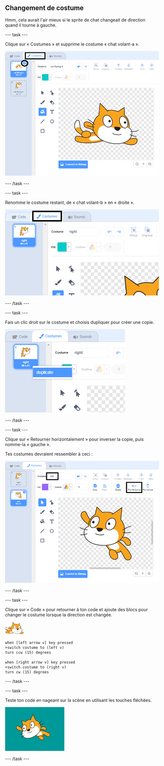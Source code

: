 ## Changement de costume

Hmm, cela aurait l'air mieux si le sprite de chat changeait de direction quand il tourne à gauche.

--- task ---

Clique sur « Costumes » et supprime le costume « chat volant-a ».

![onglet costumes et supprimer l'icône en surbrillance sur le costume](images/swim-delete-a.png)

--- /task ---

--- task ---

Renomme le costume restant, de « chat volant-b » en « droite ».

![nom à droite mis en surbrillance dans l'onglet costumes](images/swim-costume-right.png)

--- /task ---

--- task ---

Fais un clic droit sur le costume et choisis dupliquer pour créer une copie.

![menu costume avec doublon mis en surbrillance](images/swim-costume-duplicate.png)

--- /task ---

--- task ---

Clique sur « Retourner horizontalement » pour inverser la copie, puis nomme-la « gauche ».

Tes costumes devraient ressembler à ceci :

![nouveau costume orienté vers la gauche avec icône retourner et nom en surbrillance](images/swim-costume-left.png)

--- /task ---

--- task ---

Clique sur « Code » pour retourner à ton code et ajoute des blocs pour changer le costume lorsque la direction est changée.

![sprite nageur](images/swimmer-sprite.png)

```blocks3
when [left arrow v] key pressed
+switch costume to (left v)
turn ccw (15) degrees

when [right arrow v] key pressed
+switch costume to (right v)
turn cw (15) degrees
```

--- /task ---

--- task ---

Teste ton code en nageant sur la scène en utilisant les touches fléchées.

![sprite orienté vers la gauche](images/swim-test-left.png)

--- /task ---
